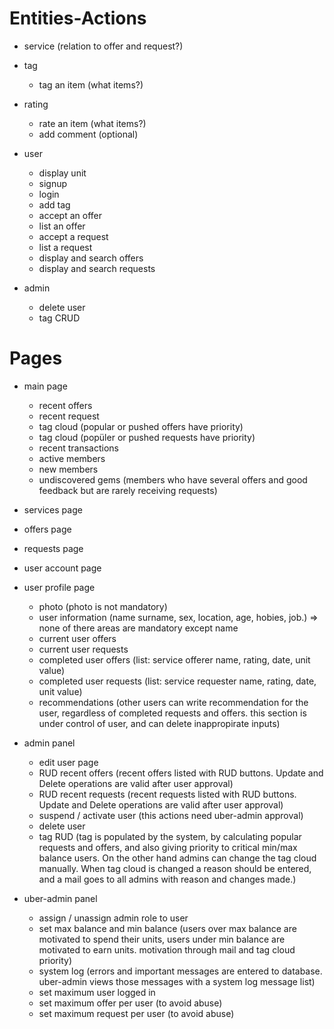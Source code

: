 # Entities-Actions #
  * service (relation to offer and request?)

  * tag
    * tag an item (what items?)
  * rating
    * rate an item (what items?)
    * add comment (optional)
  * user
    * display unit
    * signup
    * login
    * add tag
    * accept an offer
    * list an offer
    * accept a request
    * list a request
    * display and search offers
    * display and search requests

  * admin
    * delete user
    * tag CRUD

# Pages #
  * main page
    * recent offers
    * recent request
    * tag cloud (popular or pushed offers have priority)
    * tag cloud (popüler or pushed requests have priority)
    * recent transactions
    * active members
    * new members
    * undiscovered gems (members who have several offers and good feedback but are rarely receiving requests)

  * services page

  * offers page

  * requests page

  * user account page

  * user profile page
    * photo (photo is not mandatory)
    * user information (name surname, sex, location, age, hobies, job.) => none of there areas are mandatory except name
    * current user offers
    * current user requests
    * completed user offers (list: service offerer name, rating, date, unit value)
    * completed user requests (list: service requester name, rating, date, unit value)
    * recommendations (other users can write recommendation for the user, regardless of completed requests and offers. this section is under control of user, and can delete inappropirate inputs)

  * admin panel
    * edit user page
    * RUD recent offers (recent offers listed with RUD buttons. Update and Delete operations are valid after user approval)
    * RUD recent requests (recent requests listed with RUD buttons. Update and Delete operations are valid after user approval)
    * suspend / activate user (this actions need uber-admin approval)
    * delete user
    * tag RUD (tag is populated by the system, by calculating popular requests and offers, and also giving priority to critical min/max balance users. On the other hand admins can change the tag cloud manually. When tag cloud is changed a reason should be entered, and a mail goes to all admins with reason and changes made.)

  * uber-admin panel
    * assign / unassign admin role to user
    * set max balance and min balance (users over max balance are motivated to spend their units, users under min balance are motivated to earn units. motivation through mail and tag cloud priority)
    * system log (errors and important messages are entered to database. uber-admin views those messages with a system log message list)
    * set maximum user logged in
    * set maximum offer per user (to avoid abuse)
    * set maximum request per user (to avoid abuse)